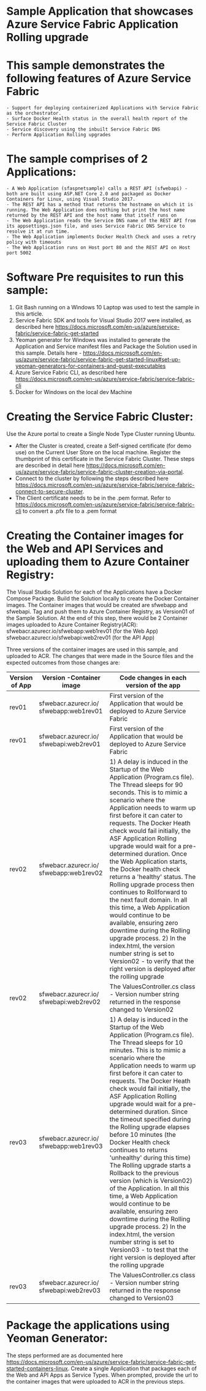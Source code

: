 # Sample Application that showcases Azure Service Fabric Application Rolling upgrade

# This sample demonstrates the following features of Azure Service Fabric
	- Support for deploying containerized Applications with Service Fabric as the orchestrator.
	- Surface Docker Health status in the overall health report of the Service Fabric Cluster
	- Service discovery using the inbuilt Service Fabric DNS
	- Perform Application Rolling upgrades

# The sample comprises of 2 Applications:
	- A Web Application (sfaspnetsample) calls a REST API (sfwebapi) - both are built using ASP.NET Core 2.0 and packaged as Docker Containers for Linux, using Visual Studio 2017. 
	- The REST API has a method that returns the hostname on which it is running. The Web Application does nothing but print the host name returned by the REST API and the host name that itself runs on
	- The Web Application reads the Service DNS name of the REST API from its appsettings.json file, and uses Service Fabric DNS Service to resolve it at run time.
	- The Web Application implements Docker Health Check and uses a retry policy with timeouts
	- The Web Application runs on Host port 80 and the REST API on Host port 5002
	
# Software Pre requisites to run this sample:
1. Git Bash running on a Windows 10 Laptop was used to test the sample in this article.
2. Service Fabric SDK and tools for Visual Studio 2017 were installed, as described here https://docs.microsoft.com/en-us/azure/service-fabric/service-fabric-get-started
3. Yeoman generator for Windows was installed to generate the Application and Service manifest files and Package the Solution used in this sample. Details here -  https://docs.microsoft.com/en-us/azure/service-fabric/service-fabric-get-started-linux#set-up-yeoman-generators-for-containers-and-guest-executables
4. Azure Service Fabric CLI, as described here https://docs.microsoft.com/en-us/azure/service-fabric/service-fabric-cli
5. Docker for Windows on the local dev Machine

# Creating the Service Fabric Cluster:
Use the Azure portal to create a Single Node Type Cluster running Ubuntu. 
* After the Cluster is created, create a Self-signed certificate (for demo use) on the Current User Store on the local machine. Register the thumbprint of this certificate in the Service Fabric Cluster. These steps are described in detail here https://docs.microsoft.com/en-us/azure/service-fabric/service-fabric-cluster-creation-via-portal. 
* Connect to the cluster by following the steps described here https://docs.microsoft.com/en-us/azure/service-fabric/service-fabric-connect-to-secure-cluster. 
* The Client certificate needs to be in the .pem format. Refer to https://docs.microsoft.com/en-us/azure/service-fabric/service-fabric-cli to convert a .pfx file to a .pem format

# Creating the Container images for the Web and API Services and uploading them to Azure Container Registry:
The Visual Studio Solution for each of the Applications have a Docker Compose Package. Build the Solution locally to create the Docker Container images. The Container images that would be created are sfwebapp and sfwebapi. Tag and push them to Azure Container Registry, as Version01 of the Sample Solution. At the end of this step, there would be 2 Container images uploaded to Azure Container Registry(ACR):
sfwebacr.azurecr.io/sfwebapp:web1rev01   (for the Web App)
sfwebacr.azurecr.io/sfwebapi:web2rev01     (for the API App)

Three versions of the container images are used in this sample, and uploaded to ACR. The changes that were made in the Source files and the expected outcomes from those changes are:

| Version of App | Version -Container image | Code changes in each version of the app |
|----------------|----------------------------|-----------------------------------------|
|rev01           |sfwebacr.azurecr.io/ sfwebapp:web1rev01  |First version of the Application that would be deployed to Azure Service Fabric |
|rev01           |sfwebacr.azurecr.io/ sfwebapi:web2rev01  | First version of the Application that would be deployed to Azure Service Fabric |
| rev02          | sfwebacr.azurecr.io/ sfwebapp:web1rev02 | 1) A delay is induced in the Startup of the Web Application (Program.cs file). The Thread sleeps for 90 seconds. This is to mimic a scenario where the Application needs to warm up first before it can cater to requests. The Docker Heath check would fail initially, the ASF Application Rolling upgrade would wait for a pre-determined duration. Once the Web Application starts, the Docker health check returns a 'healthy' status. The Rolling upgrade process then continues to Rollforward to the next fault domain. In all this time, a Web Application would continue to be available, ensuring zero downtime during the Rolling upgrade process. 2) In the index.html, the version number string is set to Version02 - to verify that the right version is deployed after the rolling upgrade |
| rev02          | sfwebacr.azurecr.io/ sfwebapi:web2rev02 | The ValuesController.cs class - Version number string returned in the response changed to Version02 |
| rev03          |sfwebacr.azurecr.io/ sfwebapp:web1rev03  | 1) A delay is induced in the Startup of the Web Application (Program.cs file). The Thread sleeps for 10 minutes. This is to mimic a scenario where the Application needs to warm up first before it can cater to requests. The Docker Heath check would fail initially, the ASF Application Rolling upgrade would wait for a pre-determined duration. Since the timeout specified during the Rolling upgrade elapses before 10 minutes (the Docker Health check continues to returns 'unhealthy' during this time) The Rolling upgrade starts a Rollback to the previous version (which is Version02) of the Application. In all this time, a Web Application would continue to be available, ensuring zero downtime during the Rolling upgrade process. 2) In the index.html, the version number string is set to Version03 - to test that the right version is deployed after the rolling upgrade |
| rev03          | sfwebacr.azurecr.io/ sfwebapi:web2rev03  | The ValuesController.cs class - Version number string returned in the response changed to Version03 |

# Package the applications using Yeoman Generator:
The steps performed are as documented here https://docs.microsoft.com/en-us/azure/service-fabric/service-fabric-get-started-containers-linux. Create a single Application that packages each of the Web and API Apps as Service Types. When prompted, provide the url to the container images that were uploaded to ACR in the previous steps.

